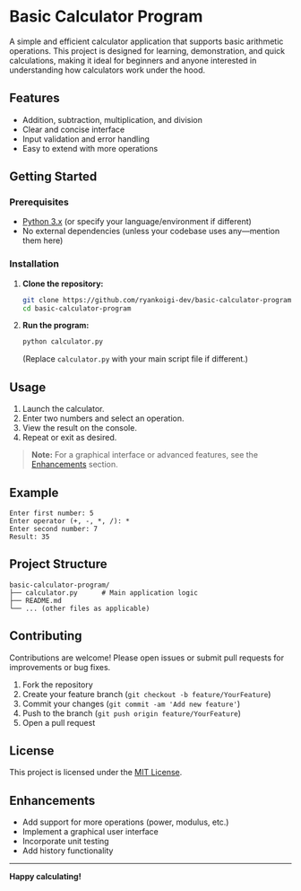 # Basic Calculator Program

A simple and efficient calculator application that supports basic arithmetic operations. This project is designed for learning, demonstration, and quick calculations, making it ideal for beginners and anyone interested in understanding how calculators work under the hood.

## Features

- Addition, subtraction, multiplication, and division
- Clear and concise interface
- Input validation and error handling
- Easy to extend with more operations

## Getting Started

### Prerequisites

- [Python 3.x](https://www.python.org/) (or specify your language/environment if different)
- No external dependencies (unless your codebase uses any—mention them here)

### Installation

1. **Clone the repository:**
   ```bash
   git clone https://github.com/ryankoigi-dev/basic-calculator-program.git
   cd basic-calculator-program
   ```

2. **Run the program:**
   ```bash
   python calculator.py
   ```
   (Replace `calculator.py` with your main script file if different.)

## Usage

1. Launch the calculator.
2. Enter two numbers and select an operation.
3. View the result on the console.
4. Repeat or exit as desired.

> **Note:** For a graphical interface or advanced features, see the [Enhancements](#enhancements) section.

## Example

```
Enter first number: 5
Enter operator (+, -, *, /): *
Enter second number: 7
Result: 35
```

## Project Structure

```
basic-calculator-program/
├── calculator.py      # Main application logic
├── README.md
└── ... (other files as applicable)
```

## Contributing

Contributions are welcome! Please open issues or submit pull requests for improvements or bug fixes.

1. Fork the repository
2. Create your feature branch (`git checkout -b feature/YourFeature`)
3. Commit your changes (`git commit -am 'Add new feature'`)
4. Push to the branch (`git push origin feature/YourFeature`)
5. Open a pull request

## License

This project is licensed under the [MIT License](LICENSE).

## Enhancements

- Add support for more operations (power, modulus, etc.)
- Implement a graphical user interface
- Incorporate unit testing
- Add history functionality

---

**Happy calculating!**
